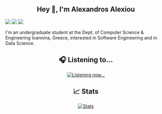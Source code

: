## <div align="center">Hey 👋, I'm Alexandros Alexiou</div>

[![](https://img.shields.io/badge/-@homepage-%231DA1F2?style=flat-square&logo=about.me&logoColor=ffffff)](https://alexandrosalexiou.github.io/)
[![](https://img.shields.io/badge/-@alexandrosalexiou-%23181717?style=flat-square&logo=github)](https://github.com/AlexandrosAlexiou)
[![](https://img.shields.io/badge/-Alexandros%20Alexiou-blue?style=flat-square&logo=Linkedin&logoColor=white&link=https://www.linkedin.com/in/alexandrosalexiou/)](https://www.linkedin.com/in/alexandrosalexiou/)

I'm an undergraduate student at the Dept. of Computer Science & Engineering Ioannina, Greece, interested in Software Engineering and in Data Science.


## <div align="center">🎧 Listening to...</div>
<p align="center">
  <a href="https://spotify-readmemd.herokuapp.com/?background_color=0d1117&border_color=ffffff"> 
    <img src="https://spotify-readmemd.herokuapp.com/?background_color=0d1117&border_color=ffffff" alt="Listening now...">
  </a>
</p>



## <div align="center">&#x1f4c8; Stats</div>

<p align="center">
  <a href="https://github-readme-stats.vercel.app/api?username=AlexandrosAlexiou&show_icons=true&bg_color=0d1117&text_color=e6e6e6"> 
    <img src="https://github-readme-stats.vercel.app/api?username=AlexandrosAlexiou&show_icons=true&bg_color=0d1117&text_color=e6e6e6" alt="Stats">
  </a>
</p>
